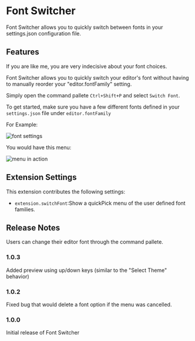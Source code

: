 # Font Switcher

Font Switcher allows you to quickly switch between fonts in your settings.json configuration file.

## Features

If you are like me, you are very indecisive about your font choices.

Font Switcher allows you to quickly switch your editor's font without having to manually reorder your "editor.fontFamily" setting.

Simply open the command pallete `Ctrl+Shift+P` and select `Switch Font`.

To get started, make sure you have a few different fonts defined in your `settings.json` file under `editor.fontFamily`

For Example:

![font settings](https://i.imgur.com/3nZpkup.png)

You would have this menu:

![menu in action](https://i.imgur.com/nhxH2uH.gif)

## Extension Settings

This extension contributes the following settings:

* `extension.switchFont`:Show a quickPick menu of the user defined font families.

## Release Notes

Users can change their editor font through the command pallete.

### 1.0.3

Added preview using up/down keys (similar to the "Select Theme" behavior)

### 1.0.2

Fixed bug that would delete a font option if the menu was cancelled.

### 1.0.0

Initial release of Font Switcher

